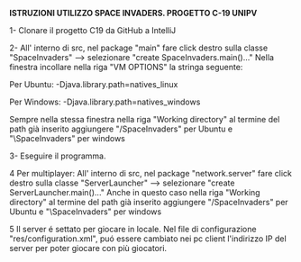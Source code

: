 **ISTRUZIONI UTILIZZO SPACE INVADERS. PROGETTO C-19 UNIPV**

1- Clonare il progetto C19 da GitHub a IntelliJ

2- All' interno di src, nel package "main" fare click destro sulla classe "SpaceInvaders" --> selezionare "create SpaceInvaders.main()..."
Nella finestra incollare nella riga "VM OPTIONS" la stringa seguente:

Per Ubuntu:
-Djava.library.path=natives_linux
	
Per Windows:
-Djava.library.path=natives_windows

Sempre nella stessa finestra nella riga "Working directory" al termine del path già inserito aggiungere "/SpaceInvaders" per Ubuntu e "\SpaceInvaders" per windows

3- Eseguire il programma.
	
4 Per multiplayer: 
All' interno di src, nel package "network.server" fare click destro sulla classe "ServerLauncher" --> selezionare "create ServerLauncher.main()..."
Anche in questo caso nella riga "Working directory" al termine del path già inserito aggiungere "/SpaceInvaders" per Ubuntu e "\SpaceInvaders" per windows

5 Il server é settato per giocare in locale.
Nel file di configurazione "res/configuration.xml", puó essere cambiato nei pc client l'indirizzo IP del server per poter giocare con più giocatori.
